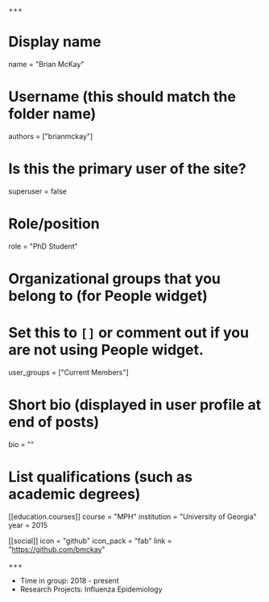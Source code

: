 +++
# Display name
name = "Brian McKay"

# Username (this should match the folder name)
authors = ["brianmckay"]

# Is this the primary user of the site?
superuser = false

# Role/position
role = "PhD Student"

# Organizational groups that you belong to (for People widget)
#   Set this to `[]` or comment out if you are not using People widget.
user_groups = ["Current Members"]

# Short bio (displayed in user profile at end of posts)
bio = ""

# List qualifications (such as academic degrees)
[[education.courses]]
  course = "MPH"
  institution = "University of Georgia"
  year = 2015

[[social]]
  icon = "github"
  icon_pack = "fab"
  link = "https://github.com/bmckay"

+++

* Time in group: 2018 - present
* Research Projects: Influenza Epidemiology